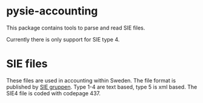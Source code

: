 pysie-accounting
================
This package contains tools to parse and read SIE files.

Currently there is only support for SIE type 4.

SIE files
=========
These files are used in accounting within Sweden. The file format is published
by [SIE gruppen](https://sie.se). Type 1-4 are text based, type 5 is xml
based. The SIE4 file is coded with codepage 437.



